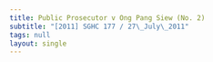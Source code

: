 ```yaml
---
title: Public Prosecutor v Ong Pang Siew (No. 2)
subtitle: "[2011] SGHC 177 / 27\_July\_2011"
tags: null
layout: single
---
```


